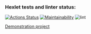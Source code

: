 ### Hexlet tests and linter status:
[![Actions Status](https://github.com/jPee2k/frontend-project-lvl3/workflows/hexlet-check/badge.svg)](https://github.com/jPee2k/frontend-project-lvl3/actions)
[![Maintainability](https://api.codeclimate.com/v1/badges/1efc0838dad3a197e709/maintainability)](https://codeclimate.com/github/jPee2k/frontend-project-lvl3/maintainability)
![lint](https://github.com/jPee2k/frontend-project-lvl3/actions/workflows/lint.yml/badge.svg)
<!-- [![Test Coverage](https://api.codeclimate.com/v1/badges/1efc0838dad3a197e709/test_coverage)](https://codeclimate.com/github/jPee2k/frontend-project-lvl3/test_coverage) -->
<!-- ![test](https://github.com/jPee2k/frontend-project-lvl3/actions/workflows/test.yml/badge.svg) -->

[Demonstration project](https://frontend-project-lvl3-8mvvn7ri0-jpee2k.vercel.app/)
